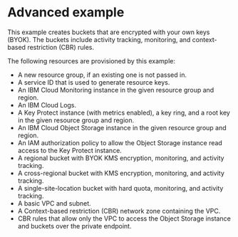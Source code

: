 # Advanced example

This example creates buckets that are encrypted with your own keys (BYOK). The buckets include activity tracking, monitoring, and context-based restriction (CBR) rules.

The following resources are provisioned by this example:

- A new resource group, if an existing one is not passed in.
- A service ID that is used to generate resource keys.
- An IBM Cloud Monitoring instance in the given resource group and region.
- An IBM Cloud Logs.
- A Key Protect instance (with metrics enabled), a key ring, and a root key in the given resource group and region.
- An IBM Cloud Object Storage instance in the given resource group and region.
- An IAM authorization policy to allow the Object Storage instance read access to the Key Protect instance.
- A regional bucket with BYOK KMS encryption, monitoring, and activity tracking.
- A cross-regional bucket with KMS encryption, monitoring, and activity tracking.
- A single-site-location bucket with hard quota, monitoring, and activity tracking.
- A basic VPC and subnet.
- A Context-based restriction (CBR) network zone containing the VPC.
- CBR rules that allow only the VPC to access the Object Storage instance and buckets over the private endpoint.
